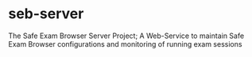 # seb-server
The Safe Exam Browser Server Project; A Web-Service to maintain Safe Exam Browser configurations and monitoring of running exam sessions
